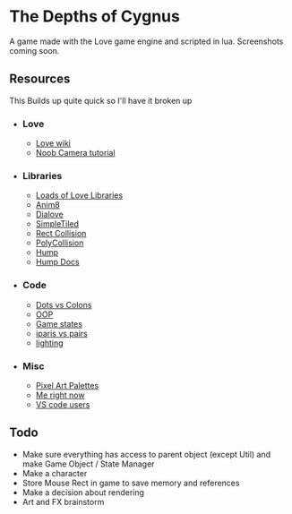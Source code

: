 # The Depths of Cygnus

A game made with the Love game engine and scripted in lua. Screenshots coming soon.

## Resources
 This Builds up quite quick so I'll have it broken up 

* ### Love
    * [Love wiki](https://love2d.org/wiki/Main_Page)
    * [Noob Camera tutorial](https://www.youtube.com/watch?v=F3zKl70RJlk)
* ### Libraries
    * [Loads of Love Libraries](https://github.com/love2d-community/awesome-love2d#helper-libraries)
    * [Anim8](https://github.com/kikito/anim8/tree/master)
    * [Dialove](https://github.com/tavuntu/dialove)
    * [SimpleTiled](https://github.com/karai17/Simple-Tiled-Implementation)
    * [Rect Collision](https://github.com/kikito/bump.lua/tree/master)
    * [PolyCollision](https://github.com/vrld/HC)
    * [Hump](https://github.com/vrld/hump/tree/master)
    * [Hump Docs](https://hump.readthedocs.io/en/latest/)
* ### Code
    * [Dots vs Colons](https://www.tutorialspoint.com/difference-between-and-in-lua-programming)
    * [OOP](https://www.youtube.com/watch?v=g1iKA3lSFms)
    * [Game states](http://gamedevgeek.com/tutorials/managing-game-states-in-c/)
    * [iparis vs pairs](https://www.tutorialspoint.com/what-is-the-difference-between-pairs-vs-ipairs-in-lua#:~:text=While%20both%20of%20them%20have,ipairs()%20function%20surely%20does.)
    * [lighting](https://www.youtube.com/watch?v=BkxN2pwwRPM)
* ### Misc
    * [Pixel Art Palettes](https://lospec.com/palette-list)
    * [Me right now](https://github.com/tchapi/markdown-cheatsheet/blob/master/README.md)
    * [VS code users](https://stackoverflow.com/questions/52786022/shortcut-for-running-terminal-command-in-vs-code)

## Todo
* Make sure everything has access to parent object (except Util) and make Game Object / State Manager
* Make a character
* Store Mouse Rect in game to save memory and references
* Make a decision about rendering
* Art and FX brainstorm
